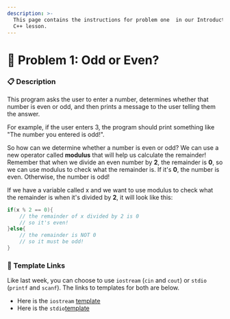 ```yaml
---
description: >-
  This page contains the instructions for problem one  in our Introduction to
  C++ lesson.
---
```


# 🧮 Problem 1: Odd or Even?

### 📋 Description 

This program asks the user to enter a number, determines whether that number is even or odd, and then prints a message to the user telling them the answer. 

For example, if the user enters 3, the program should print something like "The number you entered is odd!".

So how can we determine whether a number is even or odd? We can use a new operator called **modulus** that will help us calculate the remainder! Remember that when we divide an even number by **2**, the remainder is **0**, so we can use modulus to check what the remainder is. If it's **0**, the number is even. Otherwise, the number is odd!

If we have a variable called x and we want to use modulus to check what the remainder is when it's divided by **2**, it will look like this:

```cpp
if(x % 2 == 0){
    // the remainder of x divided by 2 is 0
    // so it's even!
}else{
    // the remainder is NOT 0
    // so it must be odd!
}
```

### 📝 Template Links 

Like last week, you can choose to use `iostream` \(`cin` and `cout`\) or `stdio` \(`printf` and `scanf`\). The links to templates for both are below.

* Here is the `iostream` [template](https://cplayground.com/?p=bee-salmon-albatross) 
* Here is the `stdio`[template](https://cplayground.com/?p=finch-polar-quetzal)

